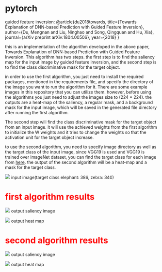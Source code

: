 # pytorch
guided feature inversion: @article{du2018towards,
                            title={Towards Explanation of DNN-based Prediction with Guided Feature Inversion},
                            author={Du, Mengnan and Liu, Ninghao and Song, Qingquan and Hu, Xia},
                            journal={arXiv preprint arXiv:1804.00506},
                            year={2018}
                          }


this is an implementation of the algorithm developed in the above paper, Towards Explanation of DNN-based Prediction with Guided Feature Inversion. This algorithm has two steps. the first step is to find the saliency map for the input image by guided feature inversion, and the second step is to find the class discriminative mask for the target object. 

in order to use the first algorithm, you just need to install the required packages, mentioned in the requirements file, and specify the directory of the image you want to run the algorithm for it. There are some example images in this repository that you can utilize them. however, before using the algorithms you just need to adjust the images size to (224 * 224). the outputs are a heat-map of the saliency, a regular mask, and a background mask for the input image, which will be saved in the generated file directory after running the first algorithm.  


The second step will find the class discriminative mask for the target object from an input image. it will use the achieved weights from the first algorithm to initialize the W weights and it tries to change the weights so that the activation unit for the target object increase.

to use the second algorithm, you need to specify image directory as well as the target class of the input image, since VGG19 is used and VGG19 is trained over ImageNet dataset, you can find the target class for each image from [here](https://gist.github.com/yrevar/942d3a0ac09ec9e5eb3a). the output of the second algorithm will be a heat-map and a mask for the target class. 

<img src="https://github.com/arminkhayyer/pytorch/blob/armin/input_images/11.jpg"> </img> input image(target class elephant: 386, zebra: 340)

<h1 style="color:red;">first algorithm results </h1>

<img src="https://github.com/arminkhayyer/pytorch/blob/armin/generated/Inv_Image_Layer_11.jpg"> </img> output saliency image

<img src="https://github.com/arminkhayyer/pytorch/blob/armin/generated/heatmap_11.png"> </img> output heat map 

<h1 style="color:red;">second algorithm results </h1>

<img src="https://github.com/arminkhayyer/pytorch/blob/armin/generated/Inv_Image_Layer_2nd11.jpg"> </img> output saliency image

<img src="https://github.com/arminkhayyer/pytorch/blob/armin/generated/heatmap_discriminative11.png"> </img> output heat map 




